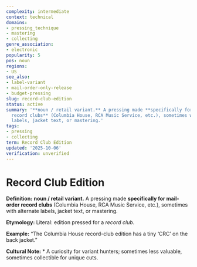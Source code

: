 ```yaml
---
complexity: intermediate
context: technical
domains:
- pressing_technique
- mastering
- collecting
genre_association:
- electronic
popularity: 5
pos: noun
regions:
- US
see_also:
- label-variant
- mail-order-only-release
- budget-pressing
slug: record-club-edition
status: active
summary: '**noun / retail variant.** A pressing made **specifically for mail-order
  record clubs** (Columbia House, RCA Music Service, etc.), sometimes with alternate
  labels, jacket text, or mastering.'
tags:
- pressing
- collecting
term: Record Club Edition
updated: '2025-10-06'
verification: unverified
---
```


# Record Club Edition

**Definition:** **noun / retail variant.** A pressing made **specifically for mail-order record clubs** (Columbia House, RCA Music Service, etc.), sometimes with alternate labels, jacket text, or mastering.

**Etymology:** Literal: edition pressed for a *record club*.

**Example:** “The Columbia House record-club edition has a tiny ‘CRC’ on the back jacket.”

**Cultural Note:** * A curiosity for variant hunters; sometimes less valuable, sometimes collectible for unique cuts.

